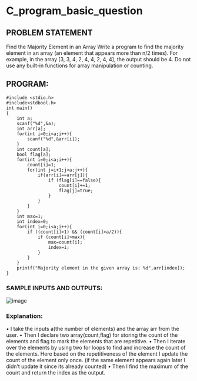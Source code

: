 # C_program_basic_question
## PROBLEM STATEMENT 
Find the Majority Element in an Array 
Write a program to find the majority element in an array (an element that appears more than n/2 
times). 
For example, in the array [3, 3, 4, 2, 4, 4, 2, 4, 4], the output should be 4. Do not use any 
built-in functions for array manipulation or counting. 
 
## PROGRAM: 
```
#include <stdio.h> 
#include<stdbool.h> 
int main() 
{ 
    int a; 
    scanf("%d",&a); 
    int arr[a]; 
    for(int i=0;i<a;i++){ 
        scanf("%d",&arr[i]); 
    } 
    int count[a]; 
    bool flag[a]; 
    for(int i=0;i<a;i++){ 
        count[i]=1; 
        for(int j=i+1;j<a;j++){ 
            if(arr[i]==arr[j]){ 
                if (flag[i]==false){ 
                    count[i]+=1; 
                    flag[j]=true; 
                } 
            } 
        } 
    } 
    int max=1; 
    int index=0; 
    for(int i=0;i<a;i++){ 
        if ((count[i]>1) && (count[i]>a/2)){ 
            if (count[i]>max){ 
                max=count[i]; 
                index=i; 
            } 
        } 
    } 
    printf("Majority element in the given array is: %d",arr[index]); 
} 
``` 
 
 
### SAMPLE INPUTS AND OUTPUTS: 
![image](https://github.com/user-attachments/assets/6b5ebab7-73a3-4030-ba79-0b7ffb0c6f63)

### Explanation: 
• I take the inputs a(the number of elements) and the array arr from the user. 
• Then I declare two array(count,flag) for storing the count of the elements and flag to mark 
the elements that are repetitive. 
• Then I iterate over the elements by using two for loops to find and increase the count of the 
elements. Here based on the repetitiveness of the element I update the count of the 
element only once. (if the same element appears again later I didn’t update it since its 
already counted) 
• Then I find the maximum of the count and return the index as the output.
